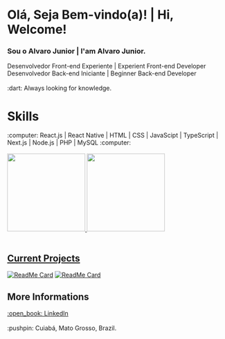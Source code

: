 
# Olá, Seja Bem-vindo(a)! | Hi, Welcome!
<div>
   
  <h3>
    <b>
      Sou o Alvaro Junior | I'am Alvaro Junior.    
    </b>
  </h3>
  
  <span>
    Desenvolvedor Front-end Experiente | Experient Front-end Developer
    <br />
    Desenvolvedor Back-end Iniciante | Beginner Back-end Developer
  </span>
  
  <br />
  <br />
  
  <span>
    :dart: Always looking for knowledge.
  </span>
  
  <br />
  
  # Skills
  <span>
    :computer: React.js | React Native | HTML | CSS | JavaScipt | TypeScript | Next.js | Node.js | PHP | MySQL :computer:
  </span>
  
  <br />
  <br />
 
  <div>
    <a href="https://github.com/alvarojunior02">
    <img height="180em" src="https://github-readme-stats.vercel.app/api?username=alvarojunior02&show_icons=true&theme=dracula&include_all_commits=true&count_private=true"/>
    <img height="180em" src="https://github-readme-stats.vercel.app/api/top-langs/?username=alvarojunior02&layout=compact&langs_count=7&theme=dracula"/>
  </div>
  
  <br />
    
  ## Current Projects 

  [![ReadMe Card](https://github-readme-stats.vercel.app/api/pin/?username=alvarojunior02&repo=marvel-web)](https://github.com/alvarojunior02/marvel-web)
  [![ReadMe Card](https://github-readme-stats.vercel.app/api/pin/?username=alvarojunior02&repo=RickAndMorty)](https://github.com/alvarojunior02/RickAndMorty)
    
  ## More Informations
    
  <span>
    <a targe="_blank" href="https://www.linkedin.com/in/alvaro-junior-831299183/">
      <span>
        :open_book: LinkedIn
      </span>
    </a>
    <span>
  </a>
</span>
  
  <br />
  <br />
  
  <span>
    :pushpin: Cuiabá, Mato Grosso, Brazil.
  </span>
</div>
